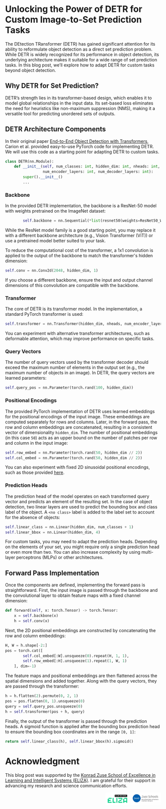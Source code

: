 # Unlocking the Power of DETR for Custom Image-to-Set Prediction Tasks

The DEtection TRansformer (DETR) has gained significant attention for its ability to reformulate object detection as a direct set prediction problem. While DETR is widely recognized for its performance in object detection, its underlying architecture makes it suitable for a wide range of set prediction tasks. In this blog post, we’ll explore how to adapt DETR for custom tasks beyond object detection.

## Why DETR for Set Prediction?

DETR’s strength lies in its transformer-based design, which enables it to model global relationships in the input data. Its set-based loss eliminates the need for heuristics like non-maximum suppression (NMS), making it a versatile tool for predicting unordered sets of outputs.

## DETR Architecture Components

In their original paper [End-to-End Object Detection with Transformers](https://arxiv.org/abs/2005.12872), Carion et al. provided easy-to-use PyTorch code for implementing DETR. We will use this code as a starting point for adapting DETR to custom tasks.

```python
class DETR(nn.Module):
    def __init__(self, num_classes: int, hidden_dim: int, nheads: int,
                 num_encoder_layers: int, num_decoder_layers: int):
        super().__init__()
        ...
```

### Backbone

In the provided DETR implementation, the backbone is a ResNet-50 model with weights pretrained on the ImageNet dataset:

```python
        self.backbone = nn.Sequential(*list(resnet50(weights=ResNet50_Weights.DEFAULT).children())[:-2])
```

While the ResNet model family is a good starting point, you may replace it with a different backbone architecture (e.g., Vision Transformer (ViT)) or use a pretrained model better suited to your task.

To reduce the computational cost of the transformer, a 1x1 convolution is applied to the output of the backbone to match the transformer's hidden dimension:

```python
self.conv = nn.Conv2d(2048, hidden_dim, 1)
```

If you choose a different backbone, ensure the input and output channel dimensions of this convolution are compatible with the backbone.

### Transformer

The core of DETR is its transformer model. In the implementation, a standard PyTorch transformer is used:

```python
self.transformer = nn.Transformer(hidden_dim, nheads, num_encoder_layers, num_decoder_layers, batch_first=True)
```

You can experiment with alternative transformer architectures, such as deformable attention, which may improve performance on specific tasks.

### Query Vectors

The number of query vectors used by the transformer decoder should exceed the maximum number of elements in the output set (e.g., the maximum number of objects in an image). In DETR, the query vectors are learned parameters:

```python
self.query_pos = nn.Parameter(torch.rand(100, hidden_dim))
```

### Positional Encodings

The provided PyTorch implementation of DETR uses learned embeddings for the positional encodings of the input image. These embeddings are computed separately for rows and columns. Later, in the forward pass, the row and column embeddings are concatenated, resulting in a consistent vector of dimensionality `hidden_dim`. The number of positional embeddings (in this case `50`) acts as an upper bound on the number of patches per row and column in the input image:

```python
self.row_embed = nn.Parameter(torch.rand(50, hidden_dim // 2))
self.col_embed = nn.Parameter(torch.rand(50, hidden_dim // 2))
```

You can also experiment with fixed 2D sinusoidal positional encodings, such as those provided [here](https://github.com/tatp22/multidim-positional-encoding).

### Prediction Heads

The prediction head of the model operates on each transformed query vector and predicts an element of the resulting set. In the case of object detection, two linear layers are used to predict the bounding box and class label of the object. A `<no class>` label is added to the label set to account for the absence of objects:

```python
self.linear_class = nn.Linear(hidden_dim, num_classes + 1)
self.linear_bbox = nn.Linear(hidden_dim, 4)
```

For custom tasks, you may need to adapt the prediction heads. Depending on the elements of your set, you might require only a single prediction head or even more than two. You can also increase complexity by using multi-layer perceptrons (MLPs) or other architectures.

## Forward Pass Implementation

Once the components are defined, implementing the forward pass is straightforward. First, the input image is passed through the backbone and the convolutional layer to obtain feature maps with a fixed channel dimension:

```python
def forward(self, x: torch.Tensor) -> torch.Tensor:
    x = self.backbone(x)
    h = self.conv(x)
```

Next, the 2D positional embeddings are constructed by concatenating the row and column embeddings:

```python
H, W = h.shape[-2:]
pos = torch.cat([
        self.col_embed[:W].unsqueeze(0).repeat(H, 1, 1),
        self.row_embed[:H].unsqueeze(1).repeat(1, W, 1)
    ], dim=-1)
```

The feature maps and positional embeddings are then flattened across the spatial dimensions and added together. Along with the query vectors, they are passed through the transformer:

```python
h = h.flatten(2).permute(0, 2, 1)
pos = pos.flatten(0, 1).unsqueeze(0)
query = self.query_pos.unsqueeze(0)
h = self.transformer(pos + h, query)
```

Finally, the output of the transformer is passed through the prediction heads. A sigmoid function is applied after the bounding box prediction head to ensure the bounding box coordinates are in the range `[0, 1]`:

```python
return self.linear_class(h), self.linear_bbox(h).sigmoid()
``` 


# Acknowledgment

This blog post was supported by the [Konrad Zuse School of Excellence in Learning and Intelligent Systems (ELIZA)](https://www.tu-darmstadt.de/forschen/forschungsfelder/information_intelligence_ii/eliza/eliza.en.jsp). I am grateful for their support in advancing my research and science communication efforts.

<p align="right">
  <img src="./assets/eliza.png" height="40">
  <img src="./assets/daad.png" height="40">
</p>